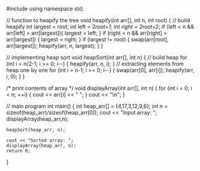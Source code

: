 #include <iostream>
using namespace std;

// function to heapify the tree
void heapify(int arr[], int n, int root)
{
    // build heapify
    int largest = root;
    int left = 2*root+1;
    int right = 2*root+2;
    if (left < n && arr[left] > arr[largest]){
        largest = left;
    }
    if (right < n && arr[right] > arr[largest]) {
        largest = right;
    }
    if (largest != root) {
        swap(arr[root], arr[largest]);
        heapify(arr, n, largest);
    }
}

// implementing heap sort
void heapSort(int arr[], int n)
{
    // build heap
    for (int i = n/2-1; i >= 0; i--) {
        heapify(arr, n, i);
    }
    // extracting elements from heap one by one
    for (int i = n-1; i >= 0; i--) {
        swap(arr[0], arr[i]);
        heapify(arr, i, 0);
    }
}

/* print contents of array */
void displayArray(int arr[], int n)
{
    for (int i = 0; i < n; ++i) {
        cout << arr[i] << " ";
    }
    cout << "\n";
}

// main program
int main()
{
    int heap_arr[] = {4,17,3,12,9,6};
    int n = sizeof(heap_arr)/sizeof(heap_arr[0]);
    cout << "Input array: ";
    displayArray(heap_arr,n);

    heapSort(heap_arr, n);

    cout << "Sorted array: ";
    displayArray(heap_arr, n);
    return 0;
}
